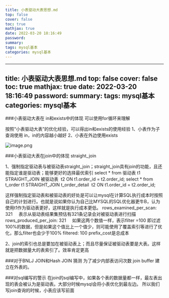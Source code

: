```yaml
---
title: 小表驱动大表思想.md
top: false
cover: false
toc: true
mathjax: true
date: 2022-03-20 18:16:49
password:
summary:
tags: mysql基本
categories: mysql基本
---
```

---
title: 小表驱动大表思想.md
top: false
cover: false
toc: true
mathjax: true
date: 2022-03-20 18:16:49
password:
summary:
tags: mysql基本
categories: mysql基本
---
###小表驱动大表在 in和exists中的体现
可以使用for循环来理解

按照“小表驱动大表”的优化经验，可以得出in和exists的使用经验
1、小表作为子查询使用 in，in的内容越小越好
2、小表在外边使用exists

![image.png](https://upload-images.jianshu.io/upload_images/13965490-1078653619cda226.png?imageMogr2/auto-orient/strip%7CimageView2/2/w/1240)


###小表驱动大表在join中的体现 straight_join

1、强制指定驱动表与被驱动表straight_join；straight_join具有join的功能，且还能指定谁是驱动表；能够更好的选择最优索引
select * from 驱动表 t1 STRAIGHT_JOIN 被驱动表  t2 ON t1.order_id = t2.order_id;
select * from t_order t1 STRAIGHT_JOIN t_order_detail  t2 ON t1.order_id = t2.order_id;

这样强制指定驱动表和被驱动表的好处是可以让mysql在计算SQL执行成本时按照自己的计划进行。也就是说如果你认为自己比MYSQL的SQL优化器更牛B，认为使用t1作为驱动表更好，这样就是执行成本更低。
rows_examined_per_scan: 321     表示从驱动表结果集预估有321条记录会对被驱动表进行扫描
rows_produced_per_join: 321     如果这两个数值一样，表示filter =100 即过滤100%的数据，但是如果这个值比上一个值少，则可能使用了覆盖索引等进行了优化，那么filter也会少于100%
filtered: 100
prefix_cost是总成本

2、join的索引也总是要加在被驱动表上；而且尽量保证被驱动表要是大表。这样就是把数据量大的表索引了。效率肯定更高

###对于BNLJ JOIN和Hash JOIN 猜测
为了减少内部表访问次数 join buffer 建立在外表的。

###对sql编写的警示
在join的sql编写中，如果各个表的数据量都一样，最左表出现的表会被认为是驱动表。大部分时候mysql会将小表优化到最左边。
所以我们写join查询的时候，小表应该写前面

